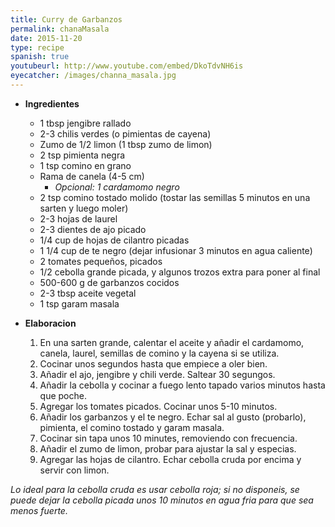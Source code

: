 ```yaml
---
title: Curry de Garbanzos
permalink: chanaMasala
date: 2015-11-20
type: recipe
spanish: true
youtubeurl: http://www.youtube.com/embed/DkoTdvNH6is
eyecatcher: /images/channa_masala.jpg
---
```


* **Ingredientes**

  * 1 tbsp jengibre rallado
  * 2-3 chilis verdes (o pimientas de cayena)
  * Zumo de 1/2 limon (1 tbsp zumo de limon)
  * 2 tsp pimienta negra
  * 1 tsp comino en grano
  * Rama de canela (4-5 cm)
     - _Opcional: 1 cardamomo negro_
  * 2 tsp comino tostado molido (tostar las semillas 5 minutos en una sarten y luego moler)
  * 2-3 hojas de laurel
  * 2-3 dientes de ajo picado
  * 1/4 cup de hojas de cilantro picadas
  * 1 1/4 cup de te negro (dejar infusionar 3 minutos en agua caliente)
  * 2 tomates pequeños, picados
  * 1/2 cebolla grande picada, y algunos trozos extra para poner al final
  * 500-600 g de garbanzos cocidos
  * 2-3 tbsp aceite vegetal
  * 1 tsp garam masala

* **Elaboracion**

  1. En una sarten grande, calentar el aceite y añadir el cardamomo, canela, laurel, semillas de comino y la cayena si se utiliza. 
  2. Cocinar unos segundos hasta que empiece a oler bien.
  3. Añadir el ajo, jengibre y chili verde. Saltear 30 segungos.
  4. Añadir la cebolla y cocinar a fuego lento tapado varios minutos hasta que poche.
  5. Agregar los tomates picados. Cocinar unos 5-10 minutos.
  6. Añadir los garbanzos y el te negro. Echar sal al gusto (probarlo), pimienta, el comino tostado y garam masala.
  7. Cocinar sin tapa unos 10 minutes, removiendo con frecuencia.
  8. Añadir el zumo de limon, probar para ajustar la sal y especias. 
  9. Agregar las hojas de cilantro. Echar cebolla cruda por encima y servir con limon.

_Lo ideal para la cebolla cruda es usar cebolla roja; si no disponeis, se puede dejar la cebolla picada unos 10 minutos en agua fria para que sea menos fuerte._

